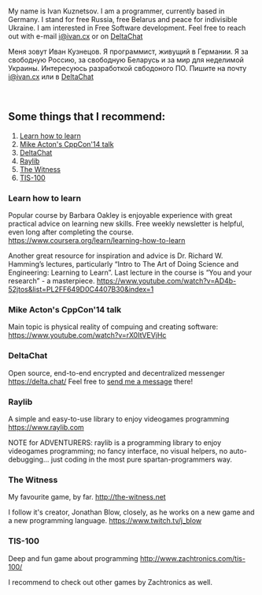 <br/>

My name is Ivan Kuznetsov. I am a programmer, currently based in Germany.
I stand for free Russia, free Belarus and peace for indivisible Ukraine.
I am interested in Free Software development.
Feel free to reach out with e-mail <i@ivan.cx> or on [DeltaChat](https://i.delta.chat/#19C784DA1D691EB6C30098168271DA137F9E9592&a=1yj3fflsh%40nine.testrun.org&n=Ivan&i=hK5L343AcIf&s=pT_frQMa1_Y)


Меня зовут Иван Кузнецов. Я программист, живущий в Германии. 
Я за свободную Россию, за свободную Беларусь и за мир для неделимой Украины.
Интересуюсь разработкой свбодоного ПО.
Пишите на почту <i@ivan.cx> или в [DeltaChat](https://i.delta.chat/#19C784DA1D691EB6C30098168271DA137F9E9592&a=1yj3fflsh%40nine.testrun.org&n=Ivan&i=hK5L343AcIf&s=pT_frQMa1_Y)


<br/>

## Some things that I recommend:

1. [Learn how to learn](#learn_how_to_learn)
2. [Mike Acton's CppCon'14 talk](#mike_acton_talk)
3. [DeltaChat](#deltachat)
4. [Raylib](#raylib)
5. [The Witness](#the_witness)
6. [TIS-100](#tis100)

### Learn how to learn

<a name="learn_how_to_learn"/>

Popular course by Barbara Oakley is enjoyable experience with great practical advice on learning new skills. Free weekly newsletter is helpful, even long after completing the course.
<https://www.coursera.org/learn/learning-how-to-learn>

Another great resource for inspiration and advice is Dr. Richard W. Hamming’s lectures, particularly “Intro to The Art of Doing Science and Engineering: Learning to Learn”. Last lecture in the course is “You and your research” - a masterpiece.
<https://www.youtube.com/watch?v=AD4b-52jtos&list=PL2FF649D0C4407B30&index=1>

### Mike Acton's CppCon'14 talk

<a name="mike_acton_talk"/>

Main topic is physical reality of compuing and creating software:
<https://www.youtube.com/watch?v=rX0ItVEVjHc>

### DeltaChat

<a name="deltachat"/>

Open source, end-to-end encrypted and decentralized messenger <https://delta.chat/>
Feel free to [send me a message](https://i.delta.chat/#42DEC6573F743AB7D69BEDEE9C4099B8B09C5BE8&a=0wtocdmrw%40chatmail.ivan.cx&n=Ivan&i=BqY_T9RcYaNAZgMS_Ce5KvgF&s=xeFnpwseowOWixp1PwBAeeeb) there!


### Raylib

<a name="raylib"/>

A simple and easy-to-use library to enjoy videogames programming <https://www.raylib.com>

NOTE for ADVENTURERS: raylib is a programming library to enjoy videogames programming; no fancy interface, no visual helpers, no auto-debugging... just coding in the most pure spartan-programmers way.

### The Witness

<a name="the_witness"/>

My favourite game, by far.
<http://the-witness.net>

I follow it's creator, Jonathan Blow, closely, as he works on a new game and a new programming language. 
<https://www.twitch.tv/j_blow>

### TIS-100

<a name="tis100"/>

Deep and fun game about programming <http://www.zachtronics.com/tis-100/>

I recommend to check out other games by Zachtronics as well.

